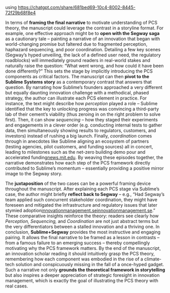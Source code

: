 using https://chatgpt.com/share/681bed69-10c4-8002-8445-72f29b68f8e4

In terms of **framing the final narrative** to motivate understanding of PCS theory, the manuscript could leverage the contrast in a storyline format. For example, one effective approach might be to **open with the Segway saga** as a cautionary tale – painting a narrative of an innovation that began with world-changing promise but faltered due to fragmented perception, haphazard sequencing, and poor coordination. Detailing a few key scenes (Segway’s hyped unveiling, the lack of a defined user need, the regulatory roadblocks) will immediately ground readers in real-world stakes and naturally raise the question: “What went wrong, and how could it have been done differently?” This sets the stage by implicitly introducing the PCS components as critical factors. The manuscript can then **pivot to the Sublime Systems story** as a contemporary contrast that answers that question. By narrating how Sublime’s founders approached a very different but equally daunting innovation challenge with a methodical, phased strategy, the author can illustrate each PCS element in practice. For instance, the text might describe how _perception_ played a role – Sublime identified that the key to unlocking progress was convincing a third-party lab of their cement’s viability (thus zeroing in on the right problem to solve first). Then, it can show _sequencing_ – how they staged their experiments and engagements in a clever order (e.g. conducting internal tests to gather data, then simultaneously showing results to regulators, customers, and investors) instead of rushing a big launch. Finally, _coordination_ comes through in anecdotes like Sublime aligning an ecosystem of partners (testing agencies, pilot customers, and funding sources) all in concert, leading to milestones such as the net-zero building demo pour and accelerated funding[news.mit.edu](https://news.mit.edu/2024/sustainable-cement-startup-sublime-eliminates-co2-gigatons-0809#:~:text=In%20May%2C%20Sublime%20reached%20a,online%20as%20early%20as%202026). By weaving these episodes together, the narrative demonstrates how each step of the PCS framework directly contributed to Sublime’s momentum – essentially providing a positive mirror image to the Segway story.

The **juxtaposition** of the two cases can be a powerful framing device throughout the manuscript. After explaining each PCS stage via Sublime’s case, the author might briefly **reflect back to Segway** – e.g., “Had Segway’s team applied such concurrent stakeholder coordination, they might have foreseen and mitigated the infrastructure and regulatory issues that later stymied adoption[innovationmanagement.se](https://innovationmanagement.se/2012/05/02/a-lesson-in-innovation-why-did-the-segway-fail/#:~:text=2,user%20feedback%20or%20iteration%20in)[innovationmanagement.se](https://innovationmanagement.se/2012/05/02/a-lesson-in-innovation-why-did-the-segway-fail/#:~:text=5,it%20was%20not%20properly%20anticipated).” These comparative insights reinforce the theory: readers see clearly how _Perception, Sequencing,_ and _Coordination_ are not just abstract terms but the very differentiators between a stalled innovation and a thriving one. In conclusion, **Sublime+Segway** provides the most instructive and engaging pairing. It allows the final narrative to be framed as a lesson in contrasts – from a famous failure to an emerging success – thereby compellingly motivating why the PCS framework matters. By the end of the manuscript, an innovation scholar reading it should intuitively grasp the PCS theory, remembering how each component was embodied in the rise of a climate-tech solution and conspicuously missing in the fall of a once-hyped gadget. Such a narrative not only **grounds the theoretical framework in storytelling** but also inspires a deeper appreciation of strategic foresight in innovation management, which is exactly the goal of illustrating the PCS theory with real cases.